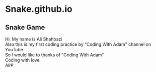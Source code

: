# Snake.github.io
## Snake Game
Hi. My name is Ali Shahbazi</br>
Also this is my first coding practice by "Coding With Adam" channel on YouTube</br>
So I would like to thanks of "Coding With Adam"</br>
Coding with love</br>
Ali💗
